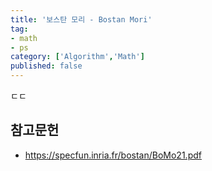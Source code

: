```yaml
---
title: '보스탄 모리 - Bostan Mori'
tag:
- math
- ps
category: ['Algorithm','Math']
published: false
---
```


ㄷㄷ

## 참고문헌

* <https://specfun.inria.fr/bostan/BoMo21.pdf>